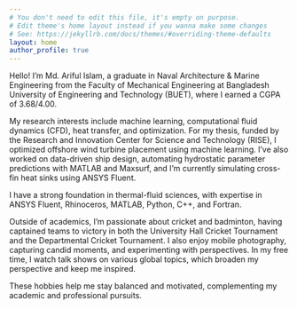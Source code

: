 ```yaml
---
# You don't need to edit this file, it's empty on purpose.
# Edit theme's home layout instead if you wanna make some changes
# See: https://jekyllrb.com/docs/themes/#overriding-theme-defaults
layout: home
author_profile: true
---
```

Hello! I’m Md. Ariful Islam, a graduate in Naval Architecture & Marine Engineering from the Faculty of Mechanical Engineering at Bangladesh University of Engineering and Technology (BUET), where I earned a CGPA of 3.68/4.00.

My research interests include machine learning, computational fluid dynamics (CFD), heat transfer, and optimization. For my thesis, funded by the Research and Innovation Center for Science and Technology (RISE), I optimized offshore wind turbine placement using machine learning. I’ve also worked on data-driven ship design, automating hydrostatic parameter predictions with MATLAB and Maxsurf, and I’m currently simulating cross-fin heat sinks using ANSYS Fluent.

I have a strong foundation in thermal-fluid sciences, with expertise in ANSYS Fluent, Rhinoceros, MATLAB, Python, C++, and Fortran.

Outside of academics, I’m passionate about cricket and badminton, having captained teams to victory in both the University Hall Cricket Tournament and the Departmental Cricket Tournament. I also enjoy mobile photography, capturing candid moments, and experimenting with perspectives. In my free time, I watch talk shows on various global topics, which broaden my perspective and keep me inspired.

These hobbies help me stay balanced and motivated, complementing my academic and professional pursuits.

